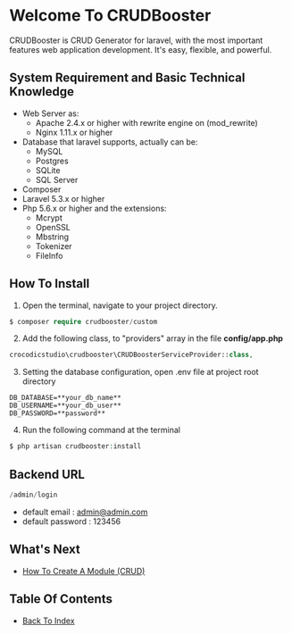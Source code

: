 # Welcome To CRUDBooster

CRUDBooster is CRUD Generator for laravel, with the most important features web application development. It's easy, flexible, and powerful.

## System Requirement and Basic Technical Knowledge
- Web Server as:
  - Apache 2.4.x or higher with rewrite engine on (mod_rewrite)  
  - Nginx 1.11.x or higher
- Database that laravel supports, actually can be:
  - MySQL
  - Postgres
  - SQLite
  - SQL Server
- Composer
- Laravel 5.3.x or higher
- Php 5.6.x or higher and the extensions:
  - Mcrypt
  - OpenSSL
  - Mbstring
  - Tokenizer
  - FileInfo

## How To Install
1. Open the terminal, navigate to your project directory.
```php
$ composer require crudbooster/custom
```

2. Add the following class, to "providers" array in the file **config/app.php**
```php
crocodicstudio\crudbooster\CRUDBoosterServiceProvider::class,
```

3. Setting the database configuration, open .env file at project root directory
```
DB_DATABASE=**your_db_name**
DB_USERNAME=**your_db_user**
DB_PASSWORD=**password**
```

4. Run the following command at the terminal
```php
$ php artisan crudbooster:install
```



## Backend URL
```php
/admin/login
```
- default email : admin@admin.com
- default password : 123456

## What's Next
- [How To Create A Module (CRUD)](./how-to-create-module.md)

## Table Of Contents
- [Back To Index](./index.md)